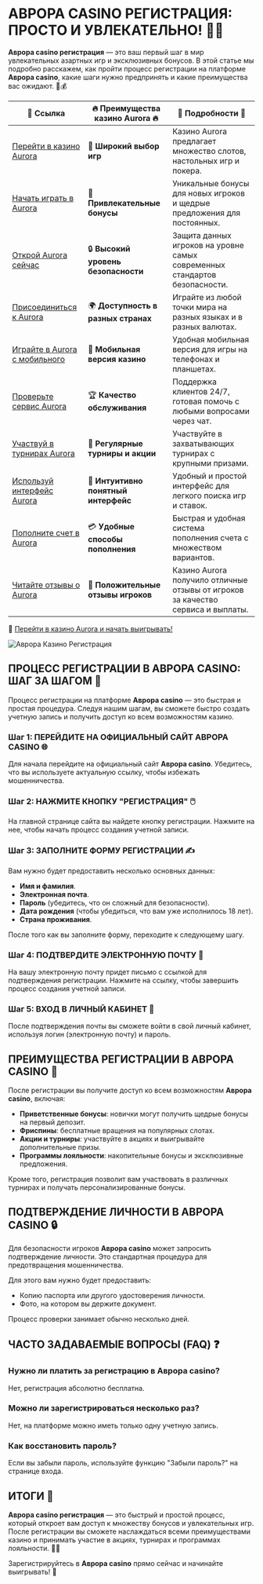 # АВРОРА CASINO РЕГИСТРАЦИЯ: ПРОСТО И УВЛЕКАТЕЛЬНО! 🚀🎰

**Аврора casino регистрация** — это ваш первый шаг в мир увлекательных азартных игр и эксклюзивных бонусов. В этой статье мы подробно расскажем, как пройти процесс регистрации на платформе **Аврора casino**, какие шаги нужно предпринять и какие преимущества вас ожидают. 🌟💰

| 🔗 **Ссылка**                                         | 🔥 **Преимущества казино Aurora** 🔥  | 🌟 **Подробности** 🌟 |
|-----------------------------------------------------|-------------------------------------|----------------------|
| [Перейти в казино Aurora](https://10trafic-stat2.com/click/668546556bcc6313411604bd/6766/13032/subaccount) | 🎰 **Широкий выбор игр**           | Казино Aurora предлагает множество слотов, настольных игр и покера. |
| [Начать играть в Aurora](https://10trafic-stat2.com/click/668546556bcc6313411604bd/6766/13032/subaccount) | 💸 **Привлекательные бонусы**      | Уникальные бонусы для новых игроков и щедрые предложения для постоянных. |
| [Открой Aurora сейчас](https://10trafic-stat2.com/click/668546556bcc6313411604bd/6766/13032/subaccount) | 🔒 **Высокий уровень безопасности** | Защита данных игроков на уровне самых современных стандартов безопасности. |
| [Присоединиться к Aurora](https://10trafic-stat2.com/click/668546556bcc6313411604bd/6766/13032/subaccount) | 🌍 **Доступность в разных странах** | Играйте из любой точки мира на разных языках и в разных валютах. |
| [Играйте в Aurora с мобильного](https://10trafic-stat2.com/click/668546556bcc6313411604bd/6766/13032/subaccount) | 📱 **Мобильная версия казино**    | Удобная мобильная версия для игры на телефонах и планшетах. |
| [Проверьте сервис Aurora](https://10trafic-stat2.com/click/668546556bcc6313411604bd/6766/13032/subaccount) | 🏆 **Качество обслуживания**      | Поддержка клиентов 24/7, готовая помочь с любыми вопросами через чат. |
| [Участвуй в турнирах Aurora](https://10trafic-stat2.com/click/668546556bcc6313411604bd/6766/13032/subaccount) | 🎉 **Регулярные турниры и акции** | Участвуйте в захватывающих турнирах с крупными призами. |
| [Используй интерфейс Aurora](https://10trafic-stat2.com/click/668546556bcc6313411604bd/6766/13032/subaccount) | 🎯 **Интуитивно понятный интерфейс** | Удобный и простой интерфейс для легкого поиска игр и ставок. |
| [Пополните счет в Aurora](https://10trafic-stat2.com/click/668546556bcc6313411604bd/6766/13032/subaccount) | 💳 **Удобные способы пополнения** | Быстрая и удобная система пополнения счета с множеством вариантов. |
| [Читайте отзывы о Aurora](https://10trafic-stat2.com/click/668546556bcc6313411604bd/6766/13032/subaccount) | 💬 **Положительные отзывы игроков** | Казино Aurora получило отличные отзывы от игроков за качество сервиса и выплаты. |

🔗 [Перейти в казино Aurora и начать выигрывать!](https://10trafic-stat2.com/click/668546556bcc6313411604bd/6766/13032/subaccount)

![Аврора Казино Регистрация](https://sun9-55.userapi.com/impf/pvHcDS8RQKOlTEfnzAUtqgme41ybo6x1hJ1hrw/PuPxScH4DZc.jpg?size=1920x768&quality=95&crop=585,0,1300,519&sign=cf0b99c68af82279fa7dc90bfb1fd736&type=cover_group)

## ПРОЦЕСС РЕГИСТРАЦИИ В АВРОРА CASINO: ШАГ ЗА ШАГОМ 📝

Процесс регистрации на платформе **Аврора casino** — это быстрая и простая процедура. Следуя нашим шагам, вы сможете быстро создать учетную запись и получить доступ ко всем возможностям казино.

### Шаг 1: ПЕРЕЙДИТЕ НА ОФИЦИАЛЬНЫЙ САЙТ АВРОРА CASINO 🌐

Для начала перейдите на официальный сайт **Аврора casino**. Убедитесь, что вы используете актуальную ссылку, чтобы избежать мошенничества.

### Шаг 2: НАЖМИТЕ КНОПКУ "РЕГИСТРАЦИЯ" 🖱️

На главной странице сайта вы найдете кнопку регистрации. Нажмите на нее, чтобы начать процесс создания учетной записи.

### Шаг 3: ЗАПОЛНИТЕ ФОРМУ РЕГИСТРАЦИИ ✍️

Вам нужно будет предоставить несколько основных данных:

- **Имя и фамилия**.
- **Электронная почта**.
- **Пароль** (убедитесь, что он сложный для безопасности).
- **Дата рождения** (чтобы убедиться, что вам уже исполнилось 18 лет).
- **Страна проживания**.

После того как вы заполните форму, переходите к следующему шагу.

### Шаг 4: ПОДТВЕРДИТЕ ЭЛЕКТРОННУЮ ПОЧТУ 📧

На вашу электронную почту придет письмо с ссылкой для подтверждения регистрации. Нажмите на ссылку, чтобы завершить процесс создания учетной записи.

### Шаг 5: ВХОД В ЛИЧНЫЙ КАБИНЕТ 🔑

После подтверждения почты вы сможете войти в свой личный кабинет, используя логин (электронную почту) и пароль.

## ПРЕИМУЩЕСТВА РЕГИСТРАЦИИ В АВРОРА CASINO 🎉

После регистрации вы получите доступ ко всем возможностям **Аврора casino**, включая:

- **Приветственные бонусы**: новички могут получить щедрые бонусы на первый депозит.
- **Фриспины**: бесплатные вращения на популярных слотах.
- **Акции и турниры**: участвуйте в акциях и выигрывайте дополнительные призы.
- **Программы лояльности**: накопительные бонусы и эксклюзивные предложения.

Кроме того, регистрация позволит вам участвовать в различных турнирах и получать персонализированные бонусы.

## ПОДТВЕРЖДЕНИЕ ЛИЧНОСТИ В АВРОРА CASINO 🔒

Для безопасности игроков **Аврора casino** может запросить подтверждение личности. Это стандартная процедура для предотвращения мошенничества.

Для этого вам нужно будет предоставить:

- Копию паспорта или другого удостоверения личности.
- Фото, на котором вы держите документ.

Процесс проверки занимает обычно несколько дней.

## ЧАСТО ЗАДАВАЕМЫЕ ВОПРОСЫ (FAQ) ❓

### Нужно ли платить за регистрацию в **Аврора casino**?

Нет, регистрация абсолютно бесплатна.

### Можно ли зарегистрироваться несколько раз?

Нет, на платформе можно иметь только одну учетную запись.

### Как восстановить пароль?

Если вы забыли пароль, используйте функцию "Забыли пароль?" на странице входа.

## ИТОГИ 🎉

**Аврора casino регистрация** — это быстрый и простой процесс, который откроет вам доступ к множеству бонусов и увлекательных игр. После регистрации вы сможете наслаждаться всеми преимуществами казино и принимать участие в акциях, турнирах и программах лояльности. 🎰💸

Зарегистрируйтесь в **Аврора casino** прямо сейчас и начинайте выигрывать! 🚀
